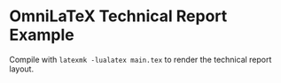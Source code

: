 # OmniLaTeX Technical Report Example

Compile with `latexmk -lualatex main.tex` to render the technical report layout.
